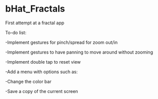 # bHat_Fractals
First attempt at a fractal app

To-do list:



-Implement gestures for pinch/spread for zoom out/in

-Implement gestures to have panning to move around without zooming

-Implement double tap to reset view

-Add a menu with options such as:

  -Change the color bar
  
  -Save a copy of the current screen
  
